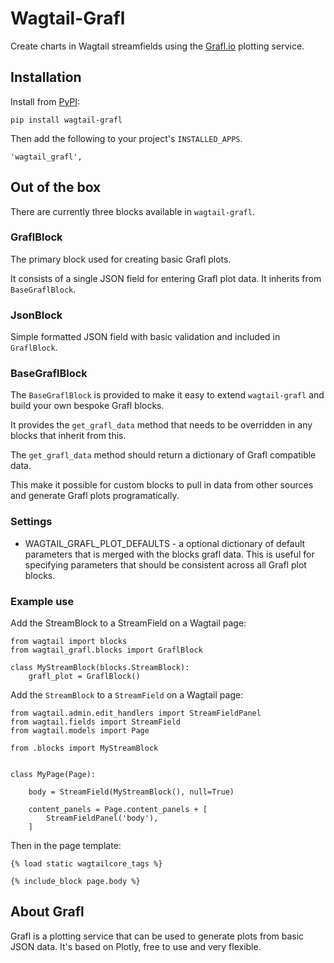 # Wagtail-Grafl

Create charts in Wagtail streamfields using the [Grafl.io](https://grafl.io/) plotting service.

## Installation

Install from [PyPI](https://pypi.org/project/wagtail-grafl/):

```
pip install wagtail-grafl
```

Then add the following to your project's `INSTALLED_APPS`.

```
'wagtail_grafl',
```

## Out of the box

There are currently three blocks available in `wagtail-grafl`.

### GraflBlock

The primary block used for creating basic Grafl plots.

It consists of a single JSON field for entering Grafl plot data. It inherits from `BaseGraflBlock`.

### JsonBlock

Simple formatted JSON field with basic validation and included in `GraflBlock`.

### BaseGraflBlock

The `BaseGraflBlock` is provided to make it easy to extend `wagtail-grafl` and build your own bespoke Grafl blocks.

It provides the `get_grafl_data` method that needs to be overridden in any blocks that inherit from this.

The `get_grafl_data` method should return a dictionary of Grafl compatible data.

This make it possible for custom blocks to pull in data from other sources and generate Grafl plots programatically.

### Settings

* WAGTAIL_GRAFL_PLOT_DEFAULTS - a optional dictionary of default parameters that is merged with the blocks grafl data. This is useful for specifying parameters that should be consistent across all Grafl plot blocks.

### Example use

Add the StreamBlock to a StreamField on a Wagtail page:

```
from wagtail import blocks
from wagtail_grafl.blocks import GraflBlock

class MyStreamBlock(blocks.StreamBlock):
    grafl_plot = GraflBlock()
```

Add the `StreamBlock` to a `StreamField` on a Wagtail page:

```
from wagtail.admin.edit_handlers import StreamFieldPanel
from wagtail.fields import StreamField
from wagtail.models import Page

from .blocks import MyStreamBlock


class MyPage(Page):

    body = StreamField(MyStreamBlock(), null=True)

    content_panels = Page.content_panels + [
        StreamFieldPanel('body'),
    ]
```

Then in the page template:

```
{% load static wagtailcore_tags %}

{% include_block page.body %}
```

## About Grafl

Grafl is a plotting service that can be used to generate plots from basic JSON data. It's based on Plotly, free to use and very flexible.

